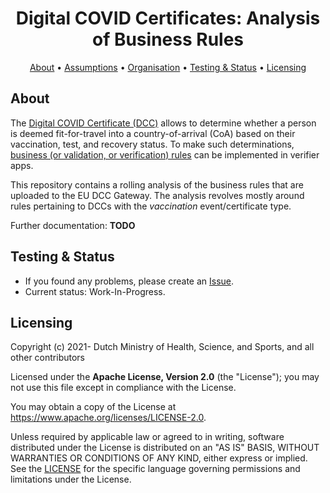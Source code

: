<h1 align="center">
 Digital COVID Certificates: Analysis of Business Rules
</h1>

<p align="center">
    <a href="#about">About</a> •
    <a href="#assumptions">Assumptions</a> •
    <a href="#organisation">Organisation</a> •
    <a href="#testing--status">Testing & Status</a> •
    <a href="#licensing">Licensing</a>
</p>


## About

The [Digital COVID Certificate (DCC)](https://ec.europa.eu/info/live-work-travel-eu/coronavirus-response/safe-covid-19-vaccines-europeans/eu-digital-covid-certificate_en) allows to determine whether a person is deemed fit-for-travel into a country-of-arrival (CoA) based on their vaccination, test, and recovery status.
To make such determinations, [business (or validation, or verification) rules](https://github.com/ehn-dcc-development/dgc-business-rules) can be implemented in verifier apps.

This repository contains a rolling analysis of the business rules that are  uploaded to the EU DCC Gateway.
The analysis revolves mostly around rules pertaining to DCCs with the _vaccination_ event/certificate type.

Further documentation: **TODO**


## Testing & Status

- If you found any problems, please create an [Issue](/../../issues).
- Current status: Work-In-Progress.


## Licensing

Copyright (c) 2021- Dutch Ministry of Health, Science, and Sports, and all other contributors

Licensed under the **Apache License, Version 2.0** (the "License"); you may not use this file except in compliance with the License.

You may obtain a copy of the License at https://www.apache.org/licenses/LICENSE-2.0.

Unless required by applicable law or agreed to in writing, software distributed under the License is distributed on an "AS IS" 
BASIS, WITHOUT WARRANTIES OR CONDITIONS OF ANY KIND, either express or implied. See the [LICENSE](./LICENSE) for the specific 
language governing permissions and limitations under the License.

